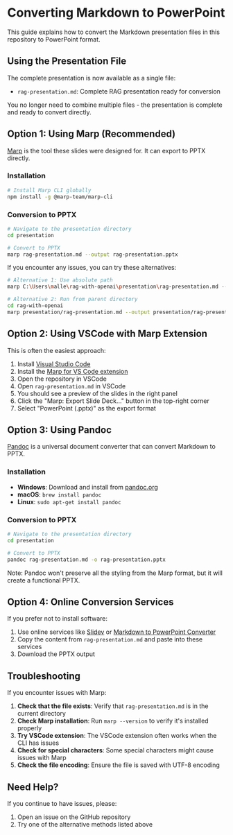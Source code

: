 # Converting Markdown to PowerPoint

This guide explains how to convert the Markdown presentation files in this repository to PowerPoint format.

## Using the Presentation File

The complete presentation is now available as a single file:
- `rag-presentation.md`: Complete RAG presentation ready for conversion

You no longer need to combine multiple files - the presentation is complete and ready to convert directly.

## Option 1: Using Marp (Recommended)

[Marp](https://marp.app/) is the tool these slides were designed for. It can export to PPTX directly.

### Installation

```bash
# Install Marp CLI globally
npm install -g @marp-team/marp-cli
```

### Conversion to PPTX

```bash
# Navigate to the presentation directory
cd presentation

# Convert to PPTX
marp rag-presentation.md --output rag-presentation.pptx
```

If you encounter any issues, you can try these alternatives:

```bash
# Alternative 1: Use absolute path
marp C:\Users\malle\rag-with-openai\presentation\rag-presentation.md --output rag-presentation.pptx

# Alternative 2: Run from parent directory
cd rag-with-openai
marp presentation/rag-presentation.md --output presentation/rag-presentation.pptx
```

## Option 2: Using VSCode with Marp Extension

This is often the easiest approach:

1. Install [Visual Studio Code](https://code.visualstudio.com/)
2. Install the [Marp for VS Code extension](https://marketplace.visualstudio.com/items?itemName=marp-team.marp-vscode)
3. Open the repository in VSCode
4. Open `rag-presentation.md` in VSCode
5. You should see a preview of the slides in the right panel
6. Click the "Marp: Export Slide Deck..." button in the top-right corner
7. Select "PowerPoint (.pptx)" as the export format

## Option 3: Using Pandoc

[Pandoc](https://pandoc.org/) is a universal document converter that can convert Markdown to PPTX.

### Installation

- **Windows**: Download and install from [pandoc.org](https://pandoc.org/installing.html)
- **macOS**: `brew install pandoc`
- **Linux**: `sudo apt-get install pandoc`

### Conversion to PPTX

```bash
# Navigate to the presentation directory
cd presentation

# Convert to PPTX
pandoc rag-presentation.md -o rag-presentation.pptx
```

Note: Pandoc won't preserve all the styling from the Marp format, but it will create a functional PPTX.

## Option 4: Online Conversion Services

If you prefer not to install software:

1. Use online services like [Slidev](https://sli.dev/) or [Markdown to PowerPoint Converter](https://products.aspose.app/slides/conversion/markdown-to-powerpoint)
2. Copy the content from `rag-presentation.md` and paste into these services
3. Download the PPTX output

## Troubleshooting

If you encounter issues with Marp:

1. **Check that the file exists**: Verify that `rag-presentation.md` is in the current directory
2. **Check Marp installation**: Run `marp --version` to verify it's installed properly
3. **Try VSCode extension**: The VSCode extension often works when the CLI has issues
4. **Check for special characters**: Some special characters might cause issues with Marp
5. **Check the file encoding**: Ensure the file is saved with UTF-8 encoding

## Need Help?

If you continue to have issues, please:
1. Open an issue on the GitHub repository
2. Try one of the alternative methods listed above

